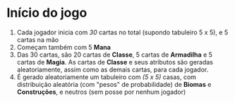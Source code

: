 # Início do jogo

1. Cada jogador inicia com *30* cartas no total (supondo tabuleiro 5 x 5), e 5 cartas na mão
2. Começam também com 5 **Mana**
3. Das 30 cartas, são 20 cartas de **Classe**, 5 cartas de **Armadilha** e 5 cartas de **Magia**. As cartas de **Classe** e seus atributos são geradas aleatoriamente, assim como as demais cartas, para cada jogador.
4. É gerado aleatoriamente um tabuleiro com *(5 x 5)* casas, com distribuição aleatória (com "pesos" 
de probabilidade) de **Biomas** e **Construções**, e neutros (sem posse por nenhum jogador)